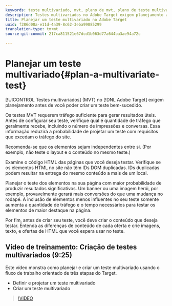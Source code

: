 ```yaml
---
keywords: teste multivariado, mvt, plano de mvt, plano de teste multivariado
description: Testes multivariados no Adobe Target exigem planejamento antes de você poder criar um teste bem-sucedido.
title: Planejar um teste multivariado no Adobe Target
uuid: f286d08a-e11d-4a39-8c62-3eba99885299
translation-type: tm+mt
source-git-commit: 217ca811521e67dcd1b063d77a644ba3ae94a72c

---
```



# Planejar um teste multivariado{#plan-a-multivariate-test}

[!UICONTROL Testes multivariados] (MVT) no [!DNL Adobe Target] exigem planejamento antes de você poder criar um teste bem-sucedido.

Os testes MVT requerem tráfego suficiente para gerar resultados úteis. Antes de configurar seu teste, verifique qual é quantidade de tráfego que geralmente recebe, incluindo o número de impressões e conversas. Essa informação reduzirá a probabilidade de projetar um teste com requisitos que excedam o tráfego do site.

Recomenda-se que os elementos sejam independentes entre si. (Por exemplo, não teste o layout e o conteúdo no mesmo teste.)

Examine o código HTML das páginas que você deseja testar. Verifique se os elementos HTML no site não têm IDs DOM duplicadas. IDs duplicadas podem resultar na entrega do mesmo conteúdo a mais de um local.

Planejar o teste dos elementos na sua página com maior probabilidade de produzir resultados significativos. Um banner ou uma imagem herói, por exemplo, provavelmente gerará mais conversões do que uma mudança no rodapé. A inclusão de elementos menos influentes no seu teste somente aumenta a quantidade de tráfego e o tempo necessários para testar os elementos de maior destaque na página.

Por fim, antes de criar seu teste, você deve criar o conteúdo que deseja testar. Entenda as diferenças de conteúdo de cada oferta e crie imagens, texto, e ofertas de HTML que você espera usar no teste.

## Vídeo de treinamento: Criação de testes multivariados (9:25)

Este vídeo monstra como planejar e criar um teste multivariado usando o fluxo de trabalho orientado de três etapas do Target.

* Definir e projetar um teste multivariado
* Criar um teste multivariado

>[!VIDEO](https://video.tv.adobe.com/v/17395?captions=por_br)